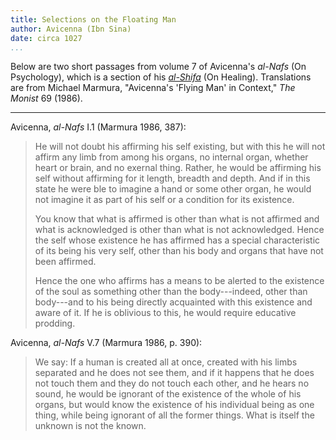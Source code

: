 ```yaml
---
title: Selections on the Floating Man
author: Avicenna (Ibn Sina)
date: circa 1027 
...
```


Below are two short passages from volume 7 of Avicenna's *al-Nafs*
(On Psychology), which is a section of his *[al-Shifa](https://en.wikipedia.org/wiki/The_Book_of_Healing)* (On Healing). Translations are from
Michael Marmura, "Avicenna's 'Flying Man' in Context,"
*The Monist* 69 (1986).

*****

Avicenna, *al-Nafs* I.1 (Marmura 1986, 387):

> He will not doubt his affirming his self existing, but with this he
> will not affirm any limb from among his organs, no internal organ,
> whether heart or brain, and no exernal thing. Rather, he would be
> affirming his self without affirming for it length, breadth and depth.
> And if in this state he were ble to imagine a hand or some other
> organ, he would not imagine it as part of his self or a condition for
> its existence.
>
> You know that what is affirmed is other than what is not affirmed and
> what is acknowledged is other than what is not acknowledged. Hence the
> self whose existence he has affirmed has a special characteristic of
> its being his very self, other than his body and organs that have not
> been affirmed.
>
> Hence the one who affirms has a means to be alerted to the existence
> of the soul as something other than the body---indeed, other than
> body---and to his being directly acquainted with this existence and
> aware of it. If he is oblivious to this, he would require educative
> prodding. 

Avicenna, *al-Nafs* V.7 (Marmura 1986, p. 390):

> We say: If a human is created all at once, created with his limbs
> separated and he does not see them, and if it happens that he does not
> touch them and they do not touch each other, and he hears no sound, he
> would be ignorant of the existence of the whole of his organs, but
> would know the existence of his individual being as one thing, while
> being ignorant of all the former things. What is itself the unknown is
> not the known. 


